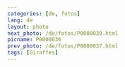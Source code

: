 ```yaml
---
categories: [de, fotos]
lang: de
layout: photo
next_photo: /de/fotos/P0000039.html
picname: P0000036
prev_photo: /de/fotos/P0000037.html
tags: [Giraffes]
---
```

